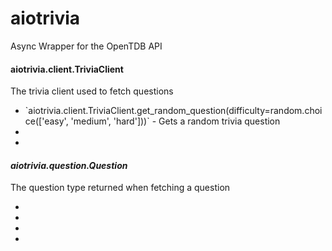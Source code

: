 # aiotrivia
Async Wrapper for the OpenTDB API

#### aiotrivia.client.TriviaClient
<p>The trivia client used to fetch questions</p>
<ul>
<li>`aiotrivia.client.TriviaClient.get_random_question(difficulty=random.choice(['easy', 'medium', 'hard']))` - Gets a random trivia question</li>
<li></li>
<li></li>
</ul>

#### <em>aiotrivia.question.Question</em>
<p>The question type returned when fetching a question</p>
<ul>
<li></li>
<li></li>
<li></li>
<li></li>
</ul>

